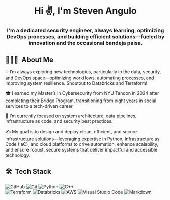 <h1 align="center">Hi ✌️, I'm Steven Angulo</h1>
<h3 align="center">I'm a dedicated security engineer, always learning, optimizing DevOps processes, and building efficient solutions—fueled by innovation and the occasional bandeja paisa.</h3>

## 👨🏽‍💻 &nbsp;About Me

💡  I’m always exploring new technologies, particularly in the data, security, and DevOps space—optimizing workflows, automating processes, and improving system resilience. Shoutout to Databricks and Terraform!

🎓  I earned my Master’s in Cybersecurity from NYU Tandon in 2024 after completing their Bridge Program, transitioning from eight years in social services to a tech-driven career.

🌱  I’m currently focused on system architecture, data pipelines, infrastructure as code, and security best practices.

✍️ My goal is to design and deploy clean, efficient, and secure infrastructure solutions—leveraging expertise in Python, Infrastructure as Code (IaC), and cloud platforms to drive automation, enhance scalability, and ensure robust, secure systems that deliver impactful and accessible technology.

## 🛠 &nbsp;Tech Stack
![GitHub](https://img.shields.io/badge/GitHub-100000?style=for-the-badge&logo=github&logoColor=white)  ![Git](https://img.shields.io/badge/Git-F05032?style=for-the-badge&logo=git&logoColor=white)  ![Python](https://img.shields.io/badge/Python-3776AB?style=for-the-badge&logo=python&logoColor=white)  ![C++](https://img.shields.io/badge/C++-00599C?style=for-the-badge&logo=c%2B%2B&logoColor=white)  
![Terraform](https://img.shields.io/badge/-Terraform-7B5D42?style=for-the-badge&logo=terraform&logoColor=white)  ![Databricks](https://img.shields.io/badge/Databricks-E25A1C?style=for-the-badge&logo=databricks&logoColor=white)  ![AWS](https://img.shields.io/badge/AWS-232F3E?style=for-the-badge&logo=amazon-aws&logoColor=white)  ![Visual Studio Code](https://img.shields.io/badge/VS%20Code-007ACC?style=for-the-badge&logo=visual-studio-code&logoColor=white)  ![Markdown](https://img.shields.io/badge/Markdown-000000?style=for-the-badge&logo=markdown&logoColor=white)
